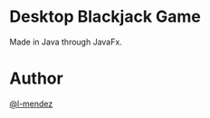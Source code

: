 # Desktop Blackjack Game
Made in Java through JavaFx.

# Author
[@l-mendez](https://github.com/l-mendez)

